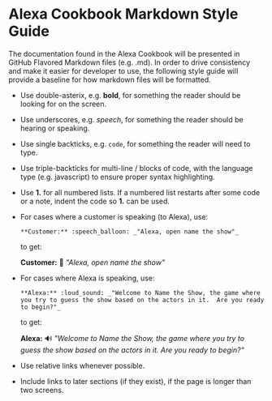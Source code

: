 # Alexa Cookbook Markdown Style Guide

The documentation found in the Alexa Cookbook will be presented in GitHub Flavored Markdown files (e.g. .md). In order to drive consistency and make it easier for developer to use, the following style guide will provide a baseline for how markdown files will be formatted.

* Use double-asterix, e.g. **bold**, for something the reader should be looking for on the screen.
* Use underscores, e.g. _speech_, for something the reader should be hearing or speaking.
* Use single backticks, e.g. `code`, for something the reader will need to type.
* Use triple-backticks for multi-line / blocks of code, with the language type (e.g. javascript) to ensure proper syntax highlighting.
* Use **1.** for all numbered lists. If a numbered list restarts after some code or a note, indent the code so **1.** can be used.
* For cases where a customer is speaking (to Alexa), use:
  ```
  **Customer:** :speech_balloon: _"Alexa, open name the show"_
  ```
  to get:

  **Customer:** :speech_balloon: _"Alexa, open name the show"_
* For cases where Alexa is speaking, use:
  ```
  **Alexa:** :loud_sound: _"Welcome to Name the Show, the game where you try to guess the show based on the actors in it.  Are you ready to begin?"_
  ```
  to get:
 
  **Alexa:** :loud_sound: _"Welcome to Name the Show, the game where you try to guess the show based on the actors in it.  Are you ready to begin?"_
* Use relative links whenever possible.
* Include links to later sections (if they exist), if the page is longer than two screens.